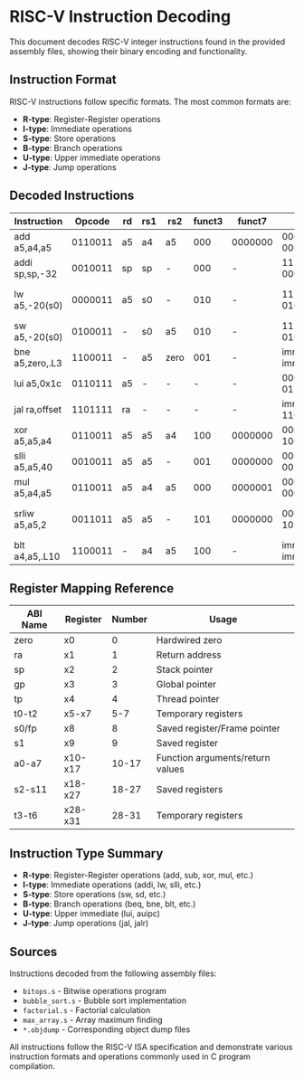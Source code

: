 # RISC-V Instruction Decoding

This document decodes RISC-V integer instructions found in the provided assembly files, showing their binary encoding and functionality.

## Instruction Format

RISC-V instructions follow specific formats. The most common formats are:
- **R-type**: Register-Register operations
- **I-type**: Immediate operations
- **S-type**: Store operations
- **B-type**: Branch operations
- **U-type**: Upper immediate operations
- **J-type**: Jump operations

## Decoded Instructions

| Instruction | Opcode | rd | rs1 | rs2 | funct3 | funct7 | Binary | Description |
|-------------|--------|----|----|----|----|----|----|-------------|
| add a5,a4,a5 | 0110011 | a5 | a4 | a5 | 000 | 0000000 | 0000000 01111 01110 000 01111 0110011 | a5 = a4 + a5 |
| addi sp,sp,-32 | 0010011 | sp | sp | - | 000 | - | 111111100000 00010 000 00010 0010011 | sp = sp + (-32) |
| lw a5,-20(s0) | 0000011 | a5 | s0 | - | 010 | - | 111111101100 01000 010 01111 0000011 | a5 = memory[s0-20] |
| sw a5,-20(s0) | 0100011 | - | s0 | a5 | 010 | - | 1111111 01111 01000 010 01100 0100011 | memory[s0-20] = a5 |
| bne a5,zero,.L3 | 1100011 | - | a5 | zero | 001 | - | imm 00000 01111 001 imm 1100011 | if (a5 != 0) branch |
| lui a5,0x1c | 0110111 | a5 | - | - | - | - | 00000000000000011100 01111 0110111 | a5 = 0x1c000 |
| jal ra,offset | 1101111 | ra | - | - | - | - | imm[20:1] 00001 1101111 | ra = PC+4; PC += offset |
| xor a5,a5,a4 | 0110011 | a5 | a5 | a4 | 100 | 0000000 | 0000000 01110 01111 100 01111 0110011 | a5 = a5 ^ a4 |
| slli a5,a5,40 | 0010011 | a5 | a5 | - | 001 | 0000000 | 0000000 101000 01111 001 01111 0010011 | a5 = a5 << 40 |
| mul a5,a4,a5 | 0110011 | a5 | a4 | a5 | 000 | 0000001 | 0000001 01111 01110 000 01111 0110011 | a5 = a4 * a5 |
| srliw a5,a5,2 | 0011011 | a5 | a5 | - | 101 | 0000000 | 0000000 000010 01111 101 01111 0011011 | a5 = a5[31:0] >> 2 |
| blt a4,a5,.L10 | 1100011 | - | a4 | a5 | 100 | - | imm 01111 01110 100 imm 1100011 | if (a4 < a5) branch |

## Register Mapping Reference

| ABI Name | Register | Number | Usage |
|----------|----------|---------|-------|
| zero     | x0       | 0       | Hardwired zero |
| ra       | x1       | 1       | Return address |
| sp       | x2       | 2       | Stack pointer |
| gp       | x3       | 3       | Global pointer |
| tp       | x4       | 4       | Thread pointer |
| t0-t2    | x5-x7    | 5-7     | Temporary registers |
| s0/fp    | x8       | 8       | Saved register/Frame pointer |
| s1       | x9       | 9       | Saved register |
| a0-a7    | x10-x17  | 10-17   | Function arguments/return values |
| s2-s11   | x18-x27  | 18-27   | Saved registers |
| t3-t6    | x28-x31  | 28-31   | Temporary registers |

## Instruction Type Summary

- **R-type**: Register-Register operations (add, sub, xor, mul, etc.)
- **I-type**: Immediate operations (addi, lw, slli, etc.)
- **S-type**: Store operations (sw, sd, etc.)
- **B-type**: Branch operations (beq, bne, blt, etc.)
- **U-type**: Upper immediate (lui, auipc)
- **J-type**: Jump operations (jal, jalr)

## Sources

Instructions decoded from the following assembly files:
- `bitops.s` - Bitwise operations program
- `bubble_sort.s` - Bubble sort implementation
- `factorial.s` - Factorial calculation
- `max_array.s` - Array maximum finding
- `*.objdump` - Corresponding object dump files

All instructions follow the RISC-V ISA specification and demonstrate various instruction formats and operations commonly used in C program compilation.
